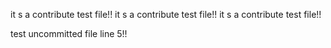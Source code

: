 it s  a contribute test file!!
it s  a contribute test file!!
it s  a contribute test file!!

test uncommitted file line 5!!
